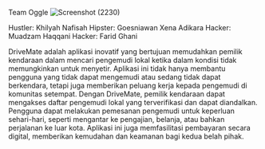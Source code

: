 Team Oggle
![Screenshot (2230)](https://github.com/Muadzamh/DriveMate/assets/148083629/8fe48943-3d8e-4064-8493-c5d016b6e45a)

Hustler: Khilyah Nafisah
Hipster: Goesniawan Xena Adikara
Hacker: Muadzam Haqqani
Hacker: Farid Ghani

DriveMate adalah aplikasi inovatif yang bertujuan memudahkan pemilik kendaraan dalam mencari pengemudi lokal ketika dalam kondisi tidak memungkinkan untuk menyetir. Aplikasi ini tidak hanya membantu pengguna yang tidak dapat mengemudi atau sedang tidak dapat berkendara, tetapi juga memberikan peluang kerja kepada pengemudi di komunitas setempat. Dengan DriveMate, pemilik kendaraan dapat mengakses daftar pengemudi lokal yang terverifikasi dan dapat diandalkan. Pengguna dapat melakukan pemesanan pengemudi untuk keperluan sehari-hari, seperti mengantar ke pengajian, belanja, atau bahkan perjalanan ke luar kota. Aplikasi ini juga memfasilitasi pembayaran secara digital, memberikan kemudahan dan keamanan bagi kedua belah pihak.
